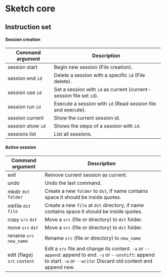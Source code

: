 # Sketch core

## Instruction set

#### Session creation
Command argument |  Description
---------|--------------
session start | Begin new session (File creation).
session end `id` | Delete a session with a specific `id` (File delete).
session use `id` | Set a session with `id` as current (current-session file set `id`).
session run `id` | Execute a session with `id` (Read session file and execute).
session current | Show the current session id.
session show `id` | Shows the steps of a session with `id`.
sessions list | List all sessions.

#### Active session
Command argument |  Description
---------|--------------
exit | Remove current session as current.
undo | Undo the last command.
mkdir `dst` `folder` | Create a new `folder` to `dst`, if name contains space it should be inside quotes.
mkfile `dst` `file` | Create a new `file` at `dst` directory, if name contains space it should be inside quotes.
copy `src` `dst` | Move a `src` (file or directory) to `dst` folder.
move `src` `dst` | Move a `src` (file or directory) to `dst` folder.
rename `src` `new_name` | Rename `src` (file or directory) to `new_name`
edit [flags] `src` `content` | Edit a `src` file and change its content. `-a` or `--append`: append to end. `-u` or `--unshift`: append to start. `-w` or `--write`: Discard old content and append new. 



